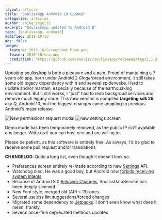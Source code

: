 ```yaml
---
layout: article
title: "SoulissApp Android 10 update"
categories: articles
author: shine_angelic
excerpt: "SoulissApp updated to Android Q"
tags: [soulissapp, android]
modified: 2019-10-30
ads: false  
image:
  feature: 2019-10/Screenshot_home.png
  teaser: 2019-10/env.png
  creditlink: https://github.com/souliss/soulissapp/releases/tag/2.3.2
---
```


Updating soulissApp is both a pleasure and a pain. Proud of mantaining a 7 years old app, born under Android 2 _Gingerbread_ environment, it still takes some old legacy dependancy with it and several spiderwebs. Hard to update and/or mantain, especially because of the earthquaking environment. But it still works, I "just" had to redo backgroud services and remove much legacy code. This new version is compiled **targeting sdk 29**, aka Q, Android 10, but the biggest changes came adapting to previous Android's major release.

![New permissions request modal](http://souliss.net/images/2019-10/Screenshot_permission.png)
![new settings screen](http://souliss.net/images/2019-10/Screenshot_settings.png)

Demo mode has been temporanely removed, as the public IP isn't available any longer. Write us if you can host one and are willing to.

Please be patient, as this software is entirely free. As always, I'd be glad to receive some pull request and/or translations

**CHANGELOG:**
Quite a long list, even though it doesn't look so. 

 * Preferences screen entirely re-made according to new [Settings](https://developer.android.com/guide/topics/ui/settings/) API.
 * Watchdog died. He was a good boy, but Android now [forbids receiving system Intents](https://developer.android.com/about/versions/pie/android-9.0-migration)
 * Because of Android 8.0 [Behavior Changes](https://developer.android.com/about/versions/oreo/android-8.0-changes), SoulissDataService has been deeply slimmed
 * New Font style, merged old (API < 19) ones
 * Several useless lint suggestions/forced changes
 * Migrated some dependency to [Jetpacks](https://developer.android.com/jetpack/). I don't even know what does it mean, frankly.
 * Several once-fine deprecated methods updated


